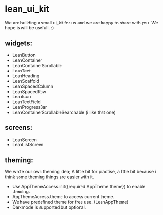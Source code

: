 # lean_ui_kit

We are building a small ui_kit for us and we are happy to share with you.
We hope is will be usefull. :) 

## widgets:
- LeanButton
- LeanContainer
- LeanContainerScrollable
- LeanText
- LeanHeading
- LeanScaffold
- LeanSpacedColumn
- LeanSpacedRow
- LeanIcon
- LeanTextField
- LeanProgressBar
- LeanContainerScrollableSearchable (i like that one)

## screens:
- LeanScreen
- LeanListScreen

## theming:
We wrote our own theming idea;
A little bit for practise, a little bit because i think some theming things are easier with it.
- Use AppThemeAccess.init({required AppTheme theme}) to enable theming.
- AppThemeAccess.theme to access current theme.
- We have predefined theme for free use. (LeanAppTheme)
- Darkmode is supported but optional.
